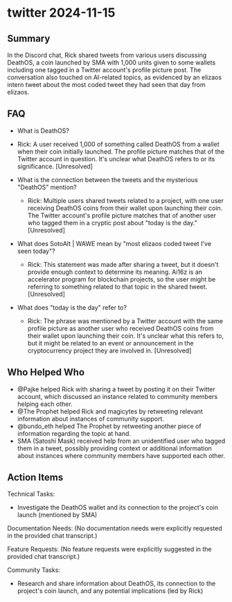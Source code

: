 # twitter 2024-11-15

## Summary

In the Discord chat, Rick shared tweets from various users discussing DeathOS, a coin launched by SMA with 1,000 units given to some wallets including one tagged in a Twitter account's profile picture post. The conversation also touched on AI-related topics, as evidenced by an elizaos intern tweet about the most coded tweet they had seen that day from elizaos.

## FAQ

- What is DeathOS?
- Rick: A user received 1,000 of something called DeathOS from a wallet when their coin initially launched. The profile picture matches that of the Twitter account in question. It's unclear what DeathOS refers to or its significance. [Unresolved]

- What is the connection between the tweets and the mysterious "DeathOS" mention?

    - Rick: Multiple users shared tweets related to a project, with one user receiving DeathOS coins from their wallet upon launching their coin. The Twitter account's profile picture matches that of another user who tagged them in a cryptic post about "today is the day." [Unresolved]

- What does SotoAlt | WAWE mean by "most elizaos coded tweet I've seen today"?

    - Rick: This statement was made after sharing a tweet, but it doesn't provide enough context to determine its meaning. Ai16z is an accelerator program for blockchain projects, so the user might be referring to something related to that topic in the shared tweet. [Unresolved]

- What does "today is the day" refer to?
    - Rick: The phrase was mentioned by a Twitter account with the same profile picture as another user who received DeathOS coins from their wallet upon launching their coin. It's unclear what this refers to, but it might be related to an event or announcement in the cryptocurrency project they are involved in. [Unresolved]

## Who Helped Who

- @Pajke helped Rick with sharing a tweet by posting it on their Twitter account, which discussed an instance related to community members helping each other.
- @The Prophet helped Rick and magicytes by retweeting relevant information about instances of community support.
- @bundo_eth helped The Prophet by retweeting another piece of information regarding the topic at hand.
- SMA (Satoshi Mask) received help from an unidentified user who tagged them in a tweet, possibly providing context or additional information about instances where community members have supported each other.

## Action Items

Technical Tasks:

- Investigate the DeathOS wallet and its connection to the project's coin launch (mentioned by SMA)

Documentation Needs:
(No documentation needs were explicitly requested in the provided chat transcript.)

Feature Requests:
(No feature requests were explicitly suggested in the provided chat transcript.)

Community Tasks:

- Research and share information about DeathOS, its connection to the project's coin launch, and any potential implications (led by Rick)
